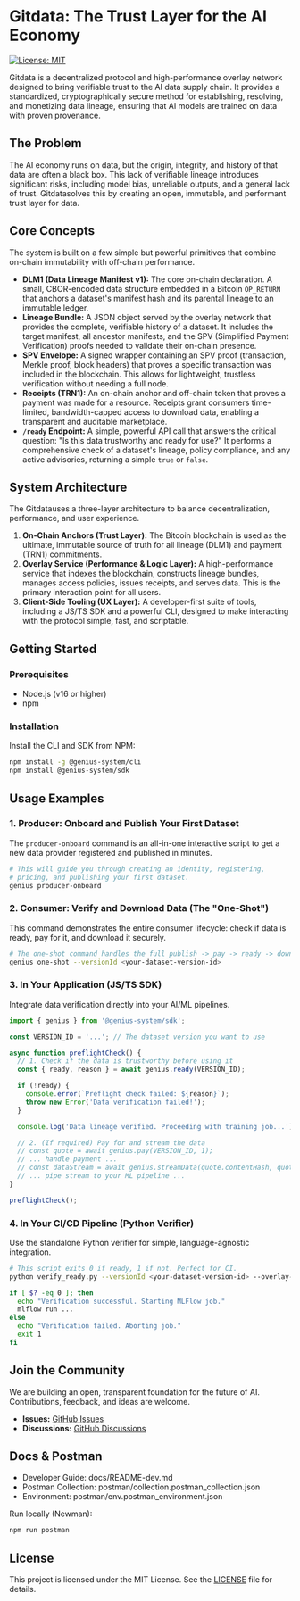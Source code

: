 # Gitdata: The Trust Layer for the AI Economy

[![License: MIT](https://img.shields.io/badge/License-MIT-yellow.svg)](https://opensource.org/licenses/MIT)

Gitdata is a decentralized protocol and high-performance overlay network designed to bring verifiable trust to the AI data supply chain. It provides a standardized, cryptographically secure method for establishing, resolving, and monetizing data lineage, ensuring that AI models are trained on data with proven provenance.

## The Problem

The AI economy runs on data, but the origin, integrity, and history of that data are often a black box. This lack of verifiable lineage introduces significant risks, including model bias, unreliable outputs, and a general lack of trust. Gitdatasolves this by creating an open, immutable, and performant trust layer for data.

## Core Concepts

The system is built on a few simple but powerful primitives that combine on-chain immutability with off-chain performance.

*   **DLM1 (Data Lineage Manifest v1):** The core on-chain declaration. A small, CBOR-encoded data structure embedded in a Bitcoin `OP_RETURN` that anchors a dataset's manifest hash and its parental lineage to an immutable ledger.
*   **Lineage Bundle:** A JSON object served by the overlay network that provides the complete, verifiable history of a dataset. It includes the target manifest, all ancestor manifests, and the SPV (Simplified Payment Verification) proofs needed to validate their on-chain presence.
*   **SPV Envelope:** A signed wrapper containing an SPV proof (transaction, Merkle proof, block headers) that proves a specific transaction was included in the blockchain. This allows for lightweight, trustless verification without needing a full node.
*   **Receipts (TRN1):** An on-chain anchor and off-chain token that proves a payment was made for a resource. Receipts grant consumers time-limited, bandwidth-capped access to download data, enabling a transparent and auditable marketplace.
*   **`/ready` Endpoint:** A simple, powerful API call that answers the critical question: "Is this data trustworthy and ready for use?" It performs a comprehensive check of a dataset's lineage, policy compliance, and any active advisories, returning a simple `true` or `false`.

## System Architecture

The Gitdatauses a three-layer architecture to balance decentralization, performance, and user experience.

1.  **On-Chain Anchors (Trust Layer):** The Bitcoin blockchain is used as the ultimate, immutable source of truth for all lineage (DLM1) and payment (TRN1) commitments.
2.  **Overlay Service (Performance & Logic Layer):** A high-performance service that indexes the blockchain, constructs lineage bundles, manages access policies, issues receipts, and serves data. This is the primary interaction point for all users.
3.  **Client-Side Tooling (UX Layer):** A developer-first suite of tools, including a JS/TS SDK and a powerful CLI, designed to make interacting with the protocol simple, fast, and scriptable.

## Getting Started

### Prerequisites

*   Node.js (v16 or higher)
*   npm

### Installation

Install the CLI and SDK from NPM:

```bash
npm install -g @genius-system/cli
npm install @genius-system/sdk
```

## Usage Examples

### 1. Producer: Onboard and Publish Your First Dataset

The `producer-onboard` command is an all-in-one interactive script to get a new data provider registered and published in minutes.

```bash
# This will guide you through creating an identity, registering,
# pricing, and publishing your first dataset.
genius producer-onboard
```

### 2. Consumer: Verify and Download Data (The "One-Shot")

This command demonstrates the entire consumer lifecycle: check if data is ready, pay for it, and download it securely.

```bash
# The one-shot command handles the full publish -> pay -> ready -> download flow
genius one-shot --versionId <your-dataset-version-id>
```

### 3. In Your Application (JS/TS SDK)

Integrate data verification directly into your AI/ML pipelines.

```typescript
import { genius } from '@genius-system/sdk';

const VERSION_ID = '...'; // The dataset version you want to use

async function preflightCheck() {
  // 1. Check if the data is trustworthy before using it
  const { ready, reason } = await genius.ready(VERSION_ID);

  if (!ready) {
    console.error(`Preflight check failed: ${reason}`);
    throw new Error('Data verification failed!');
  }

  console.log('Data lineage verified. Proceeding with training job...');

  // 2. (If required) Pay for and stream the data
  // const quote = await genius.pay(VERSION_ID, 1);
  // ... handle payment ...
  // const dataStream = await genius.streamData(quote.contentHash, quote.receiptId);
  // ... pipe stream to your ML pipeline ...
}

preflightCheck();
```

### 4. In Your CI/CD Pipeline (Python Verifier)

Use the standalone Python verifier for simple, language-agnostic integration.

```bash
# This script exits 0 if ready, 1 if not. Perfect for CI.
python verify_ready.py --versionId <your-dataset-version-id> --overlay-host https://api.genius.system

if [ $? -eq 0 ]; then
  echo "Verification successful. Starting MLFlow job."
  mlflow run ...
else
  echo "Verification failed. Aborting job."
  exit 1
fi
```

## Join the Community

We are building an open, transparent foundation for the future of AI. Contributions, feedback, and ideas are welcome.

*   **Issues:** [GitHub Issues](https://github.com/your-repo/genius-system/issues)
*   **Discussions:** [GitHub Discussions](https://github.com/your-repo/genius-system/discussions)

## Docs & Postman

- Developer Guide: docs/README-dev.md
- Postman Collection: postman/collection.postman_collection.json
- Environment: postman/env.postman_environment.json

Run locally (Newman):
```bash
npm run postman
```

## License

This project is licensed under the MIT License. See the [LICENSE](LICENSE) file for details.
